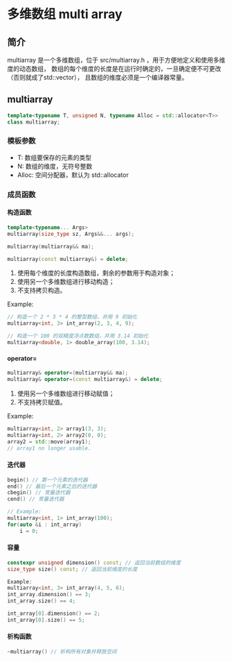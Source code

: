 # 多维数组 multi array

## 简介

multiarray 是一个多维数组，位于 src/multiarray.h ，用于方便地定义和使用多维度的动态数组，
数组的每个维度的长度是在运行时确定的，一旦确定便不可更改（否则就成了std::vector），
且数组的维度必须是一个编译器常量。

## multiarray
```cpp
template<typename T, unsigned N, typename Alloc = std::allocator<T>>  
class multiarray;
```

### 模板参数
- T: 数组要保存的元素的类型
- N: 数组的维度，无符号整数
- Alloc: 空间分配器，默认为 std::allocator<T>

### 成员函数
#### 构造函数
```cpp
template<typename... Args>
multiarray(size_type sz, Args&&... args);

multiarray(multiarray&& ma);

multiarray(const multiarray&) = delete;
```
1. 使用每个维度的长度构造数组，剩余的参数用于构造对象；
2. 使用另一个多维数组进行移动构造；
3. 不支持拷贝构造。

Example:
```cpp
// 构造一个 2 * 3 * 4 的整型数组，并用 9 初始化
multiarray<int, 3> int_array(2, 3, 4, 9);

// 构造一个 100 的双精度浮点数数组，并用 3.14 初始化
multiarray<double, 1> double_array(100, 3.14);
```

#### operator=
```cpp
multiarray& operator=(multiarray&& ma);
multiarray& operator=(const multiarray&) = delete;
```
1. 使用另一个多维数组进行移动赋值；
2. 不支持拷贝赋值。

Example:
```cpp
multiarray<int, 2> array1(3, 3);
multiarray<int, 2> array2(0, 0);
array2 = std::move(array1);
// array1 no longer usable.
```

#### 迭代器
```cpp
begin() // 第一个元素的迭代器
end() // 最后一个元素之后的迭代器
cbegin() // 常量迭代器
cend() // 常量迭代器

// Example:
multiarray<int, 1> int_array(100);
for(auto &i : int_array)
    i = 0;
```

#### 容量
```cpp
constexpr unsigned dimension() const; // 返回当前数组的维度
size_type size() const; // 返回当前维度的长度

Example:
multiarray<int, 3> int_array(4, 5, 6);
int_array.dimension() == 3;
int_array.size() == 4;

int_array[0].dimension() == 2;
int_array[0].size() == 5;
```

#### 析构函数
```cpp
~multiarray() // 析构所有对象并释放空间
```
